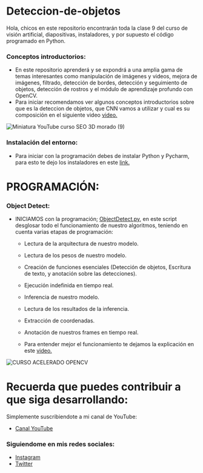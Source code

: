 # Deteccion-de-objetos
Hola, chicos en este repositorio encontrarán toda la clase 9 del curso de visión artificial, diapositivas, instaladores, y por supuesto el código programado en Python.

### Conceptos introductorios:
- En este repositorio aprenderá y se expondrá a una amplia gama de temas interesantes como manipulación de imágenes y videos, mejora de imágenes, filtrado, detección de bordes, detección y seguimiento de objetos, detección de rostros y el módulo de aprendizaje profundo con OpenCV.
- Para iniciar recomendamos ver algunos conceptos introductorios sobre que es la deteccion de objetos, que CNN vamos a utilizar y cual es su composición en el siguiente video [video.](https://youtu.be/fhAZisSoMAs)


![Miniatura YouTube curso SEO 3D morado (9)](https://user-images.githubusercontent.com/85022752/235785458-202a2886-cdf2-4929-9a55-eb4c1cdb3c0a.jpg)


### Instalación del entorno:
- Para iniciar con la programación debes de instalar Python y Pycharm, para esto te dejo los instaladores en este [link.](https://drive.google.com/drive/folders/1QY4yvfdcG3BObTwtHJSdWfW-vPyKMiNS?usp=share_link)

# PROGRAMACIÓN:

### Object Detect:
- INICIAMOS con la programación; [ObjectDetect.py,](https://github.com/AprendeIngenia/Deteccion-de-objetos/blob/7cddfc616c3e95e64421187ae3a62462edd73e35/ObjectDetect.py) en este script desglosar todo el funcionamiento de nuestro algoritmos, teniendo en cuenta varias etapas de programación:
  - Lectura de la arquitectura de nuestro modelo.
  - Lectura de los pesos de nuestro modelo.
  - Creación de funciones esenciales (Detección de objetos, Escritura de texto, y anotación sobre las detecciones).
  - Ejecución indefinida en tiempo real.
  - Inferencia de nuestro modelo.
  - Lectura de los resultados de la inferencia.
  - Extracción de coordenadas.
  - Anotación de nuestros frames en tiempo real.
 
 
  - Para entender mejor el funcionamiento te dejamos la explicación en este [video.](https://youtu.be/fhAZisSoMAs)


![CURSO ACELERADO OPENCV](https://user-images.githubusercontent.com/85022752/231584300-328eb95f-0abe-456c-a204-75bec88ca864.jpg)


# Recuerda que puedes contribuir a que siga desarrollando:
Simplemente suscribiendote a mi canal de YouTube:
- [Canal YouTube](https://www.youtube.com/channel/UCzwHEOCbsZLjfELperJ6VeQ/videos)

### Siguiendome en mis redes sociales: 
- [Instagram](https://www.instagram.com/santiagsanchezr/)
- [Twitter](https://twitter.com/SantiagSanchezR)
